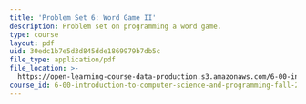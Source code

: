 ```yaml
---
title: 'Problem Set 6: Word Game II'
description: Problem set on programming a word game.
type: course
layout: pdf
uid: 30edc1b7e5d3d845dde1869979b7db5c
file_type: application/pdf
file_location: >-
  https://open-learning-course-data-production.s3.amazonaws.com/6-00-introduction-to-computer-science-and-programming-fall-2008/30edc1b7e5d3d845dde1869979b7db5c_pset6.pdf
course_id: 6-00-introduction-to-computer-science-and-programming-fall-2008
---
```

